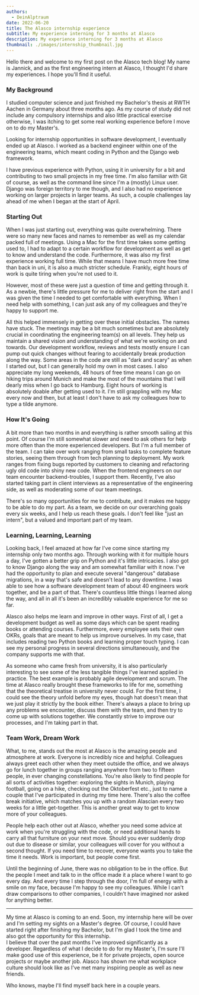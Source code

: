 ```yaml
---
authors:
  - DeinAlptraum
date: 2022-06-20
title: The Alasco internship experience
subtitle: My experience interning for 3 months at Alasco
description: My experience interning for 3 months at Alasco
thumbnail: ./images/internship_thumbnail.jpg
---
```


Hello there and welcome to my first post on the Alasco tech blog! My name is Jannick, and as the first engineering intern at Alasco, I thought I'd share my experiences. I hope you'll find it useful.

### My Background

I studied computer science and just finished my Bachelor's thesis at RWTH Aachen in Germany about three months ago. As my course of study did not include any compulsory internships and also little practical exercise otherwise, I was itching to get some real working experience before I move on to do my Master's.

Looking for internship opportunities in software development, I eventually ended up at Alasco. I worked as a backend engineer within one of the engineering teams, which meant coding in Python and the Django web framework.

I have previous experience with Python, using it in university for a bit and contributing to two small projects in my free time. I'm also familiar with Git of course, as well as the command line since I'm a (mostly) Linux user. Django was foreign territory to me though, and I also had no experience working on larger projects in larger teams. As such, a couple challenges lay ahead of me when I began at the start of April.

### Starting Out

When I was just starting out, everything was quite overwhelming. There were so many new faces and names to remember as well as my calendar packed full of meetings. Using a Mac for the first time takes some getting used to, I had to adapt to a certain workflow for development as well as get to know and understand the code. Furthermore, it was also my first experience working full time. While that means I have much more free time than back in uni, it is also a much stricter schedule. Frankly, eight hours of work is quite tiring when you're not used to it.

However, most of these were just a question of time and getting through it. As a newbie, there's little pressure for me to deliver right from the start and I was given the time I needed to get comfortable with everything. When I need help with something, I can just ask any of my colleagues and they're happy to support me.

All this helped immensely in getting over these initial obstacles. The names have stuck. The meetings may be a bit much sometimes but are absolutely crucial in coordinating the engineering team(s) on all levels. They help us maintain a shared vision and understanding of what we're working on and towards. Our development workflow, reviews and tests mostly ensure I can pump out quick changes without fearing to accidentally break production along the way. Some areas in the code are still as "dark and scary" as when I started out, but I can generally hold my own in most cases. I also appreciate my long weekends, 48 hours of free time means I can go on hiking trips around Munich and make the most of the mountains that I will dearly miss when I go back to Hamburg. Eight hours of working is absolutely doable after getting used to it. I'm still grappling with my Mac every now and then, but at least I don't have to ask my colleagues how to type a tilde anymore.

### How It's Going

A bit more than two months in and everything is rather smooth sailing at this point. Of course I'm still somewhat slower and need to ask others for help more often than the more experienced developers. But I'm a full member of the team. I can take over work ranging from small tasks to complete feature stories, seeing them through from tech planning to deployment. My work ranges from fixing bugs reported by customers to cleaning and refactoring ugly old code into shiny new code. When the frontend engineers on our team encounter backend-troubles, I support them. Recently, I've also started taking part in client interviews as a representative of the engineering side, as well as moderating some of our team meetings.

There's so many opportunities for me to contribute, and it makes me happy to be able to do my part. As a team, we decide on our overarching goals every six weeks, and I help us reach these goals. I don't feel like "just an intern", but a valued and important part of my team.

### Learning, Learning, Learning

Looking back, I feel amazed at how far I've come since starting my internship only two months ago. Through working with it for multiple hours a day, I've gotten a better grip on Python and it's little intricacies. I also got to know Django along the way and am somewhat familiar with it now. I've had the opportunity to plan and execute several "dangerous" database migrations, in a way that's safe and doesn't lead to any downtime. I was able to see how a software development team of about 40 engineers work together, and be a part of that. There's countless little things I learned along the way, and all in all it's been an incredibly valuable experience for me so far.

Alasco also helps me learn and improve in other ways. First of all, I get a development budget as well as some days which can be spent reading books or attending courses. Furthermore, every employee sets their own OKRs, goals that are meant to help us improve ourselves. In my case, that includes reading two Python books and learning proper touch typing. I can see my personal progress in several directions simultaneously, and the company supports me with that.

As someone who came fresh from university, it is also particularly interesting to see some of the less tangible things I've learned applied in practice. The best example is probably agile development and scrum. The time at Alasco really brought these frameworks to life for me, something that the theoretical treatise in university never could. For the first time, I could see the theory unfold before my eyes, though hat doesn't mean that we just play it strictly by the book either. There's always a place to bring up any problems we encounter, discuss them with the team, and then try to come up with solutions together. We constantly strive to improve our processes, and I'm taking part in that.

### Team Work, Dream Work

What, to me, stands out the most at Alasco is the amazing people and atmosphere at work. Everyone is incredibly nice and helpful. Colleagues always greet each other when they meet outside the office, and we always go for lunch together in groups ranging anywhere from two to fifteen people, in ever changing constellations. You're also likely to find people for all sorts of activities together: exploring the sights in Munich, playing football, going on a hike, checking out the Oktoberfest etc., just to name a couple that I've participated in during my time here. There's also the coffee break initiative, which matches you up with a random Alascian every two weeks for a little get-together. This is another great way to get to know more of your colleagues.

People help each other out at Alasco, whether you need some advice at work when you're struggling with the code, or need additional hands to carry all that furniture on your next move. Should you ever suddenly drop out due to disease or similar, your colleagues will cover for you without a second thought. If you need time to recover, everyone wants you to take the time it needs. Work is important, but people come first.

Until the beginning of June, there was no obligation to be in the office. But the people I meet and talk to in the office made it a place where I want to go every day. And every time I step through the door, I'm full of energy with a smile on my face, because I'm happy to see my colleagues. While I can't draw comparisons to other companies, I couldn't have imagined nor asked for anything better.

---

My time at Alasco is coming to an end. Soon, my internship here will be over and I'm setting my sights on a Master's degree. Of course, I could have started right after finishing my Bachelor, but I'm glad I took the time and also got the opportunity for this internship.  
I believe that over the past months I've improved significantly as a developer. Regardless of what I decide to do for my Master's, I'm sure I'll make good use of this experience, be it for private projects, open source projects or maybe another job. Alasco has shown me what workplace culture should look like as I've met many inspiring people as well as new friends.

Who knows, maybe I'll find myself back here in a couple years.
